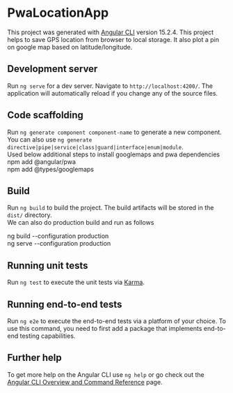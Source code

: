 # PwaLocationApp

This project was generated with [Angular CLI](https://github.com/angular/angular-cli) version 15.2.4.
This project helps to save GPS location from browser to local storage. It also plot a pin on google map based on latitude/longitude.

## Development server

Run `ng serve` for a dev server. Navigate to `http://localhost:4200/`. The application will automatically reload if you change any of the source files.

## Code scaffolding

Run `ng generate component component-name` to generate a new component. You can also use `ng generate directive|pipe|service|class|guard|interface|enum|module`. <br/>
Used below additional steps to install googlemaps and pwa dependencies <br/>
npm add @angular/pwa <br/>
npm add @types/googlemaps <br/>
## Build

Run `ng build` to build the project. The build artifacts will be stored in the `dist/` directory. <br/>
We can also do production build and run as follows <br/>

ng build --configuration production <br/>
ng serve --configuration production <br/>
## Running unit tests

Run `ng test` to execute the unit tests via [Karma](https://karma-runner.github.io).

## Running end-to-end tests

Run `ng e2e` to execute the end-to-end tests via a platform of your choice. To use this command, you need to first add a package that implements end-to-end testing capabilities.

## Further help

To get more help on the Angular CLI use `ng help` or go check out the [Angular CLI Overview and Command Reference](https://angular.io/cli) page.
